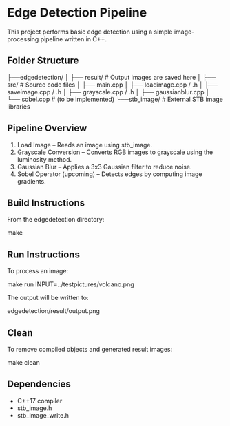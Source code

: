 # Edge Detection Pipeline

This project performs basic edge detection using a simple image-processing pipeline written in C++.

## Folder Structure

 ├──edgedetection/
 │  ├── result/              # Output images are saved here
 │  ├── src/                 # Source code files
 │      ├── main.cpp
 │      ├── loadimage.cpp / .h
 │      ├── saveimage.cpp / .h
 │      ├── grayscale.cpp / .h
 │      ├── gaussianblur.cpp
 │      └── sobel.cpp        # (to be implemented)
 └──stb_image/        # External STB image libraries

## Pipeline Overview

1. Load Image – Reads an image using stb_image.
2. Grayscale Conversion – Converts RGB images to grayscale using the luminosity method.
3. Gaussian Blur – Applies a 3x3 Gaussian filter to reduce noise.
4. Sobel Operator (upcoming) – Detects edges by computing image gradients.

## Build Instructions

From the edgedetection directory:

make

## Run Instructions

To process an image:

make run INPUT=../testpictures/volcano.png

The output will be written to:

edgedetection/result/output.png

## Clean

To remove compiled objects and generated result images:

make clean

## Dependencies

- C++17 compiler
- stb_image.h
- stb_image_write.h
